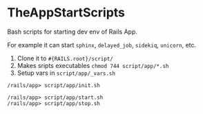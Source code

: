 TheAppStartScripts
==================

Bash scripts for starting dev env of Rails App.

For example it can start `sphinx`, `delayed_job`, `sidekiq`, `unicorn`, etc.

1. Clone it to `#{RAILS.root}/script/`
2. Makes sripts executables `chmod 744 script/app/*.sh`
3. Setup vars in `script/app/_vars.sh`

```
/rails/app> script/app/init.sh

/rails/app> script/app/start.sh
/rails/app> script/app/stop.sh
```
